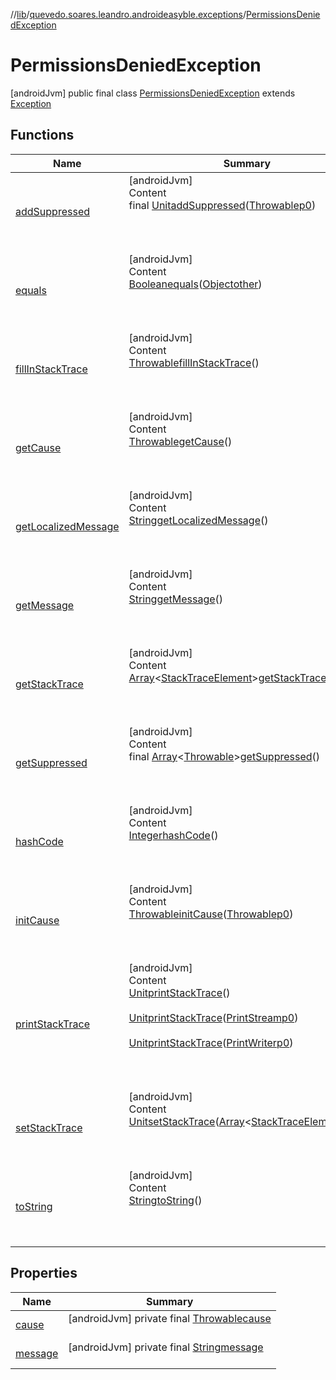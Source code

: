 //[lib](../../index.md)/[quevedo.soares.leandro.androideasyble.exceptions](../index.md)/[PermissionsDeniedException](index.md)



# PermissionsDeniedException  
 [androidJvm] public final class [PermissionsDeniedException](index.md) extends [Exception](https://docs.oracle.com/javase/8/docs/api/java/lang/Exception.html)   


## Functions  
  
|  Name|  Summary| 
|---|---|
| <a name="kotlin/Throwable/addSuppressed/#kotlin.Throwable/PointingToDeclaration/"></a>[addSuppressed](../-scan-timeout-exception/index.md#%5Bkotlin%2FThrowable%2FaddSuppressed%2F%23kotlin.Throwable%2FPointingToDeclaration%2F%5D%2FFunctions%2F1890271451)| <a name="kotlin/Throwable/addSuppressed/#kotlin.Throwable/PointingToDeclaration/"></a>[androidJvm]  <br>Content  <br>final [Unit](https://kotlinlang.org/api/latest/jvm/stdlib/kotlin/-unit/index.html)[addSuppressed](../-scan-timeout-exception/index.md#%5Bkotlin%2FThrowable%2FaddSuppressed%2F%23kotlin.Throwable%2FPointingToDeclaration%2F%5D%2FFunctions%2F1890271451)([Throwable](https://docs.oracle.com/javase/8/docs/api/java/lang/Throwable.html)[p0](../-scan-timeout-exception/index.md#%5Bkotlin%2FThrowable%2FaddSuppressed%2F%23kotlin.Throwable%2FPointingToDeclaration%2F%5D%2FFunctions%2F1890271451))  <br>  <br><br><br>
| <a name="kotlin/Any/equals/#kotlin.Any?/PointingToDeclaration/"></a>[equals](../../quevedo.soares.leandro.androideasyble.models/-b-l-e-device/index.md#%5Bkotlin%2FAny%2Fequals%2F%23kotlin.Any%3F%2FPointingToDeclaration%2F%5D%2FFunctions%2F1890271451)| <a name="kotlin/Any/equals/#kotlin.Any?/PointingToDeclaration/"></a>[androidJvm]  <br>Content  <br>[Boolean](https://docs.oracle.com/javase/8/docs/api/java/lang/Boolean.html)[equals](../../quevedo.soares.leandro.androideasyble.models/-b-l-e-device/index.md#%5Bkotlin%2FAny%2Fequals%2F%23kotlin.Any%3F%2FPointingToDeclaration%2F%5D%2FFunctions%2F1890271451)([Object](https://docs.oracle.com/javase/8/docs/api/java/lang/Object.html)[other](../../quevedo.soares.leandro.androideasyble.models/-b-l-e-device/index.md#%5Bkotlin%2FAny%2Fequals%2F%23kotlin.Any%3F%2FPointingToDeclaration%2F%5D%2FFunctions%2F1890271451))  <br>  <br><br><br>
| <a name="kotlin/Throwable/fillInStackTrace/#/PointingToDeclaration/"></a>[fillInStackTrace](../-scan-timeout-exception/index.md#%5Bkotlin%2FThrowable%2FfillInStackTrace%2F%23%2FPointingToDeclaration%2F%5D%2FFunctions%2F1890271451)| <a name="kotlin/Throwable/fillInStackTrace/#/PointingToDeclaration/"></a>[androidJvm]  <br>Content  <br>[Throwable](https://docs.oracle.com/javase/8/docs/api/java/lang/Throwable.html)[fillInStackTrace](../-scan-timeout-exception/index.md#%5Bkotlin%2FThrowable%2FfillInStackTrace%2F%23%2FPointingToDeclaration%2F%5D%2FFunctions%2F1890271451)()  <br>  <br><br><br>
| <a name="quevedo.soares.leandro.androideasyble.exceptions/PermissionsDeniedException/<get-cause>/#/PointingToDeclaration/"></a>[getCause](get-cause.md)| <a name="quevedo.soares.leandro.androideasyble.exceptions/PermissionsDeniedException/<get-cause>/#/PointingToDeclaration/"></a>[androidJvm]  <br>Content  <br>[Throwable](https://docs.oracle.com/javase/8/docs/api/java/lang/Throwable.html)[getCause](get-cause.md)()  <br>  <br><br><br>
| <a name="kotlin/Throwable/getLocalizedMessage/#/PointingToDeclaration/"></a>[getLocalizedMessage](../-scan-timeout-exception/index.md#%5Bkotlin%2FThrowable%2FgetLocalizedMessage%2F%23%2FPointingToDeclaration%2F%5D%2FFunctions%2F1890271451)| <a name="kotlin/Throwable/getLocalizedMessage/#/PointingToDeclaration/"></a>[androidJvm]  <br>Content  <br>[String](https://docs.oracle.com/javase/8/docs/api/java/lang/String.html)[getLocalizedMessage](../-scan-timeout-exception/index.md#%5Bkotlin%2FThrowable%2FgetLocalizedMessage%2F%23%2FPointingToDeclaration%2F%5D%2FFunctions%2F1890271451)()  <br>  <br><br><br>
| <a name="quevedo.soares.leandro.androideasyble.exceptions/PermissionsDeniedException/<get-message>/#/PointingToDeclaration/"></a>[getMessage](get-message.md)| <a name="quevedo.soares.leandro.androideasyble.exceptions/PermissionsDeniedException/<get-message>/#/PointingToDeclaration/"></a>[androidJvm]  <br>Content  <br>[String](https://docs.oracle.com/javase/8/docs/api/java/lang/String.html)[getMessage](get-message.md)()  <br>  <br><br><br>
| <a name="kotlin/Throwable/getStackTrace/#/PointingToDeclaration/"></a>[getStackTrace](../-scan-timeout-exception/index.md#%5Bkotlin%2FThrowable%2FgetStackTrace%2F%23%2FPointingToDeclaration%2F%5D%2FFunctions%2F1890271451)| <a name="kotlin/Throwable/getStackTrace/#/PointingToDeclaration/"></a>[androidJvm]  <br>Content  <br>[Array](https://kotlinlang.org/api/latest/jvm/stdlib/kotlin/-array/index.html)<[StackTraceElement](https://docs.oracle.com/javase/8/docs/api/java/lang/StackTraceElement.html)>[getStackTrace](../-scan-timeout-exception/index.md#%5Bkotlin%2FThrowable%2FgetStackTrace%2F%23%2FPointingToDeclaration%2F%5D%2FFunctions%2F1890271451)()  <br>  <br><br><br>
| <a name="kotlin/Throwable/getSuppressed/#/PointingToDeclaration/"></a>[getSuppressed](../-scan-timeout-exception/index.md#%5Bkotlin%2FThrowable%2FgetSuppressed%2F%23%2FPointingToDeclaration%2F%5D%2FFunctions%2F1890271451)| <a name="kotlin/Throwable/getSuppressed/#/PointingToDeclaration/"></a>[androidJvm]  <br>Content  <br>final [Array](https://kotlinlang.org/api/latest/jvm/stdlib/kotlin/-array/index.html)<[Throwable](https://docs.oracle.com/javase/8/docs/api/java/lang/Throwable.html)>[getSuppressed](../-scan-timeout-exception/index.md#%5Bkotlin%2FThrowable%2FgetSuppressed%2F%23%2FPointingToDeclaration%2F%5D%2FFunctions%2F1890271451)()  <br>  <br><br><br>
| <a name="kotlin/Any/hashCode/#/PointingToDeclaration/"></a>[hashCode](../../quevedo.soares.leandro.androideasyble.models/-b-l-e-device/index.md#%5Bkotlin%2FAny%2FhashCode%2F%23%2FPointingToDeclaration%2F%5D%2FFunctions%2F1890271451)| <a name="kotlin/Any/hashCode/#/PointingToDeclaration/"></a>[androidJvm]  <br>Content  <br>[Integer](https://docs.oracle.com/javase/8/docs/api/java/lang/Integer.html)[hashCode](../../quevedo.soares.leandro.androideasyble.models/-b-l-e-device/index.md#%5Bkotlin%2FAny%2FhashCode%2F%23%2FPointingToDeclaration%2F%5D%2FFunctions%2F1890271451)()  <br>  <br><br><br>
| <a name="kotlin/Throwable/initCause/#kotlin.Throwable/PointingToDeclaration/"></a>[initCause](../-scan-timeout-exception/index.md#%5Bkotlin%2FThrowable%2FinitCause%2F%23kotlin.Throwable%2FPointingToDeclaration%2F%5D%2FFunctions%2F1890271451)| <a name="kotlin/Throwable/initCause/#kotlin.Throwable/PointingToDeclaration/"></a>[androidJvm]  <br>Content  <br>[Throwable](https://docs.oracle.com/javase/8/docs/api/java/lang/Throwable.html)[initCause](../-scan-timeout-exception/index.md#%5Bkotlin%2FThrowable%2FinitCause%2F%23kotlin.Throwable%2FPointingToDeclaration%2F%5D%2FFunctions%2F1890271451)([Throwable](https://docs.oracle.com/javase/8/docs/api/java/lang/Throwable.html)[p0](../-scan-timeout-exception/index.md#%5Bkotlin%2FThrowable%2FinitCause%2F%23kotlin.Throwable%2FPointingToDeclaration%2F%5D%2FFunctions%2F1890271451))  <br>  <br><br><br>
| <a name="kotlin/Throwable/printStackTrace/#/PointingToDeclaration/"></a>[printStackTrace](../-scan-timeout-exception/index.md#%5Bkotlin%2FThrowable%2FprintStackTrace%2F%23%2FPointingToDeclaration%2F%5D%2FFunctions%2F1890271451)| <a name="kotlin/Throwable/printStackTrace/#/PointingToDeclaration/"></a>[androidJvm]  <br>Content  <br>[Unit](https://kotlinlang.org/api/latest/jvm/stdlib/kotlin/-unit/index.html)[printStackTrace](../-scan-timeout-exception/index.md#%5Bkotlin%2FThrowable%2FprintStackTrace%2F%23%2FPointingToDeclaration%2F%5D%2FFunctions%2F1890271451)()  <br>  <br>[Unit](https://kotlinlang.org/api/latest/jvm/stdlib/kotlin/-unit/index.html)[printStackTrace](../-scan-timeout-exception/index.md#%5Bkotlin%2FThrowable%2FprintStackTrace%2F%23java.io.PrintStream%2FPointingToDeclaration%2F%5D%2FFunctions%2F1890271451)([PrintStream](https://docs.oracle.com/javase/8/docs/api/java/io/PrintStream.html)[p0](../-scan-timeout-exception/index.md#%5Bkotlin%2FThrowable%2FprintStackTrace%2F%23java.io.PrintStream%2FPointingToDeclaration%2F%5D%2FFunctions%2F1890271451))  <br>  <br>[Unit](https://kotlinlang.org/api/latest/jvm/stdlib/kotlin/-unit/index.html)[printStackTrace](../-scan-timeout-exception/index.md#%5Bkotlin%2FThrowable%2FprintStackTrace%2F%23java.io.PrintWriter%2FPointingToDeclaration%2F%5D%2FFunctions%2F1890271451)([PrintWriter](https://docs.oracle.com/javase/8/docs/api/java/io/PrintWriter.html)[p0](../-scan-timeout-exception/index.md#%5Bkotlin%2FThrowable%2FprintStackTrace%2F%23java.io.PrintWriter%2FPointingToDeclaration%2F%5D%2FFunctions%2F1890271451))  <br>  <br><br><br>
| <a name="kotlin/Throwable/setStackTrace/#kotlin.Array[java.lang.StackTraceElement]/PointingToDeclaration/"></a>[setStackTrace](../-scan-timeout-exception/index.md#%5Bkotlin%2FThrowable%2FsetStackTrace%2F%23kotlin.Array%5Bjava.lang.StackTraceElement%5D%2FPointingToDeclaration%2F%5D%2FFunctions%2F1890271451)| <a name="kotlin/Throwable/setStackTrace/#kotlin.Array[java.lang.StackTraceElement]/PointingToDeclaration/"></a>[androidJvm]  <br>Content  <br>[Unit](https://kotlinlang.org/api/latest/jvm/stdlib/kotlin/-unit/index.html)[setStackTrace](../-scan-timeout-exception/index.md#%5Bkotlin%2FThrowable%2FsetStackTrace%2F%23kotlin.Array%5Bjava.lang.StackTraceElement%5D%2FPointingToDeclaration%2F%5D%2FFunctions%2F1890271451)([Array](https://kotlinlang.org/api/latest/jvm/stdlib/kotlin/-array/index.html)<[StackTraceElement](https://docs.oracle.com/javase/8/docs/api/java/lang/StackTraceElement.html)>[p0](../-scan-timeout-exception/index.md#%5Bkotlin%2FThrowable%2FsetStackTrace%2F%23kotlin.Array%5Bjava.lang.StackTraceElement%5D%2FPointingToDeclaration%2F%5D%2FFunctions%2F1890271451))  <br>  <br><br><br>
| <a name="kotlin/Any/toString/#/PointingToDeclaration/"></a>[toString](../-scan-timeout-exception/index.md#%5Bkotlin%2FAny%2FtoString%2F%23%2FPointingToDeclaration%2F%5D%2FFunctions%2F1890271451)| <a name="kotlin/Any/toString/#/PointingToDeclaration/"></a>[androidJvm]  <br>Content  <br>[String](https://docs.oracle.com/javase/8/docs/api/java/lang/String.html)[toString](../-scan-timeout-exception/index.md#%5Bkotlin%2FAny%2FtoString%2F%23%2FPointingToDeclaration%2F%5D%2FFunctions%2F1890271451)()  <br>  <br><br><br>


## Properties  
  
|  Name|  Summary| 
|---|---|
| <a name="quevedo.soares.leandro.androideasyble.exceptions/PermissionsDeniedException/cause/#/PointingToDeclaration/"></a>[cause](index.md#%5Bquevedo.soares.leandro.androideasyble.exceptions%2FPermissionsDeniedException%2Fcause%2F%23%2FPointingToDeclaration%2F%5D%2FProperties%2F1890271451)| <a name="quevedo.soares.leandro.androideasyble.exceptions/PermissionsDeniedException/cause/#/PointingToDeclaration/"></a> [androidJvm] private final [Throwable](https://docs.oracle.com/javase/8/docs/api/java/lang/Throwable.html)[cause](index.md#%5Bquevedo.soares.leandro.androideasyble.exceptions%2FPermissionsDeniedException%2Fcause%2F%23%2FPointingToDeclaration%2F%5D%2FProperties%2F1890271451)  <br>   <br>
| <a name="quevedo.soares.leandro.androideasyble.exceptions/PermissionsDeniedException/message/#/PointingToDeclaration/"></a>[message](index.md#%5Bquevedo.soares.leandro.androideasyble.exceptions%2FPermissionsDeniedException%2Fmessage%2F%23%2FPointingToDeclaration%2F%5D%2FProperties%2F1890271451)| <a name="quevedo.soares.leandro.androideasyble.exceptions/PermissionsDeniedException/message/#/PointingToDeclaration/"></a> [androidJvm] private final [String](https://docs.oracle.com/javase/8/docs/api/java/lang/String.html)[message](index.md#%5Bquevedo.soares.leandro.androideasyble.exceptions%2FPermissionsDeniedException%2Fmessage%2F%23%2FPointingToDeclaration%2F%5D%2FProperties%2F1890271451)  <br>   <br>

